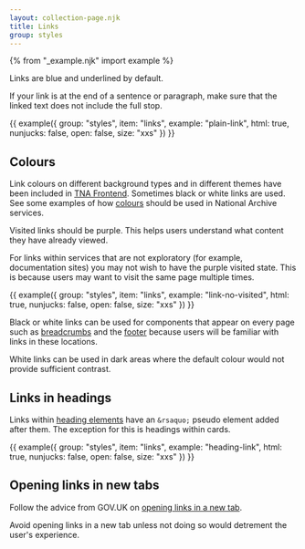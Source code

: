 ```yaml
---
layout: collection-page.njk
title: Links
group: styles
---
```


{% from "_example.njk" import example %}

Links are blue and underlined by default.

If your link is at the end of a sentence or paragraph, make sure that the linked text does not include the full stop.

{{ example({ group: "styles", item: "links", example: "plain-link", html: true, nunjucks: false, open: false, size: "xxs" }) }}

## Colours

Link colours on different background types and in different themes have been included in [TNA Frontend](https://github.com/nationalarchives/tna-frontend). Sometimes black or white links are used. See some examples of how [colours](/design-system/styles/colours/) should be used in National Archive services.

Visited links should be purple. This helps users understand what content they have already viewed.

For links within services that are not exploratory (for example, documentation sites) you may not wish to have the purple visited state. This is because users may want to visit the same page multiple times.

{{ example({ group: "styles", item: "links", example: "link-no-visited", html: true, nunjucks: false, open: false, size: "xxs" }) }}

Black or white links can be used for components that appear on every page such as [breadcrumbs](/design-system/components/breadcrumbs/) and the [footer](/design-system/components/footer/) because users will be familiar with links in these locations.

White links can be used in dark areas where the default colour would not provide sufficient contrast.

## Links in headings

Links within [heading elements](/design-system/styles/typography/#headings) have an `&rsaquo;` pseudo element added after them. The exception for this is headings within cards.

{{ example({ group: "styles", item: "links", example: "heading-link", html: true, nunjucks: false, open: false, size: "xxs" }) }}

## Opening links in new tabs

Follow the advice from GOV.UK on [opening links in a new tab](https://design-system.service.gov.uk/styles/links/#opening-links-in-a-new-tab).

Avoid opening links in a new tab unless not doing so would detrement the user's experience.
